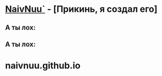# [NaivNuu`](https://www.youtube.com/channel/UC9VzYSFzvsnMolbC03oMV8A?view_as=subscriber) - [Прикинь, я создал его]


## А ты лох:


## А ты лох:


# naivnuu.github.io
